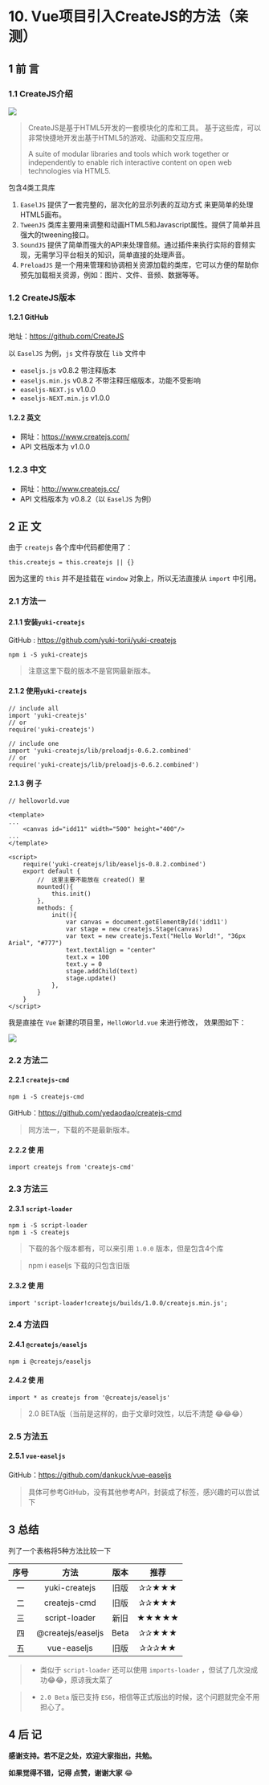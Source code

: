 # 10. Vue项目引入CreateJS的方法（亲测）
## 1 前 言
### 1.1 CreateJS介绍

![](https://user-gold-cdn.xitu.io/2019/5/30/16b069972c3244b5?w=1054&h=422&f=gif&s=2050247)

> CreateJS是基于HTML5开发的一套模块化的库和工具。
基于这些库，可以非常快捷地开发出基于HTML5的游戏、动画和交互应用。
> 
> A suite of modular libraries and tools which work together or independently to enable rich interactive content on open web technologies via HTML5.

包含4类工具库
1. `EaselJS` 提供了一套完整的，层次化的显示列表的互动方式 来更简单的处理HTML5画布。
2. `TweenJS` 类库主要用来调整和动画HTML5和Javascript属性。提供了简单并且强大的tweening接口。
3. `SoundJS` 提供了简单而强大的API来处理音频。通过插件来执行实际的音频实现，无需学习平台相关的知识，简单直接的处理声音。
4. `PreloadJS` 是一个用来管理和协调相关资源加载的类库，它可以方便的帮助你预先加载相关资源，例如：图片、文件、音频、数据等等。

### 1.2 CreateJS版本
#### 1.2.1 GitHub
地址：https://github.com/CreateJS

以 `EaselJS` 为例，`js` 文件存放在 `lib` 文件中
- `easeljs.js` v0.8.2 带注释版本
- `easeljs.min.js` v0.8.2 不带注释压缩版本，功能不受影响
- `easeljs-NEXT.js` v1.0.0 
- `easeljs-NEXT.min.js` v1.0.0 

#### 1.2.2 英文
- 网址：https://www.createjs.com/
- API 文档版本为 v1.0.0

### 1.2.3 中文
- 网址：http://www.createjs.cc/
- API 文档版本为 v0.8.2（以 `EaselJS` 为例）

## 2 正 文

由于 `createjs` 各个库中代码都使用了：

`this.createjs = this.createjs || {}`

因为这里的 `this` 并不是挂载在 `window` 对象上，所以无法直接从 `import` 中引用。

### 2.1 方法一
#### 2.1.1 安装`yuki-createjs`
GitHub : https://github.com/yuki-torii/yuki-createjs

```
npm i -S yuki-createjs
```
> 注意这里下载的版本不是官网最新版本。

#### 2.1.2 使用`yuki-createjs`
```
// include all
import 'yuki-createjs' 
// or 
require('yuki-createjs')
```
```
// include one
import 'yuki-createjs/lib/preloadjs-0.6.2.combined'
// or
require('yuki-createjs/lib/preloadjs-0.6.2.combined')
```
#### 2.1.3 例 子
```
// helloworld.vue

<template>
...
    <canvas id="idd11" width="500" height="400"/>
...
</template>

<script>
    require('yuki-createjs/lib/easeljs-0.8.2.combined')
    export default {
        //  这里主要不能放在 created() 里
        mounted(){
            this.init()
        },
        methods: {
            init(){
                var canvas = document.getElementById('idd11')
                var stage = new createjs.Stage(canvas)
                var text = new createjs.Text("Hello World!", "36px Arial", "#777")
                text.textAlign = "center"
                text.x = 100
                text.y = 0
                stage.addChild(text)
                stage.update()
            },
        }
    }
</script>
```
我是直接在 `Vue` 新建的项目里，`HelloWorld.vue` 来进行修改， 效果图如下：


![](https://user-gold-cdn.xitu.io/2019/5/30/16b06b864544748c?w=745&h=568&f=png&s=30742)

### 2.2 方法二
#### 2.2.1 `createjs-cmd`
```
npm i -S createjs-cmd
```

GitHub：https://github.com/yedaodao/createjs-cmd

> 同方法一，下载的不是最新版本。

#### 2.2.2 使 用
```
import createjs from 'createjs-cmd'
```

### 2.3 方法三
#### 2.3.1 `script-loader`
```
npm i -S script-loader
npm i -S createjs
```

> 下载的各个版本都有，可以来引用 `1.0.0` 版本，但是包含4个库

> npm i easeljs 下载的只包含旧版

#### 2.3.2 使 用
```
import 'script-loader!createjs/builds/1.0.0/createjs.min.js';
```
### 2.4 方法四
#### 2.4.1 `@createjs/easeljs`
```
npm i @createjs/easeljs
```
#### 2.4.2 使 用
```
import * as createjs from '@createjs/easeljs'
```
> 2.0 BETA版（当前是这样的，由于文章时效性，以后不清楚 😂😂😂）

### 2.5 方法五
#### 2.5.1 `vue-easeljs`
GitHub：https://github.com/dankuck/vue-easeljs

> 具体可参考GitHub，没有其他参考API，封装成了标签，感兴趣的可以尝试下

## 3 总结
列了一个表格将5种方法比较一下

序号|方法|版本|推荐
:--:|:--:|:--:|:--:
一|yuki-createjs|旧版|✰✰★★★
二|createjs-cmd|旧版|✰✰★★★
三|script-loader|新旧|★★★★★
四|@createjs/easeljs|Beta|✰✰★★★
五|vue-easeljs|旧版|✰✰✰★★

> - 类似于 `script-loader` 还可以使用 `imports-loader` ，但试了几次没成功😂😂，原谅我太菜了

> - `2.0 Beta` 版已支持 `ES6`，相信等正式版出的时候，这个问题就完全不用担心了。

## 4 后 记
**感谢支持。若不足之处，欢迎大家指出，共勉。**

**如果觉得不错，记得 点赞，谢谢大家** 😂 